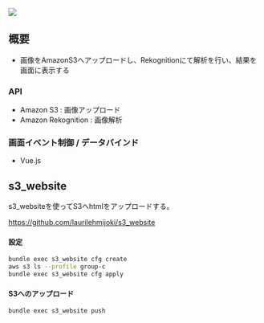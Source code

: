 ![](https://s3-ap-northeast-1.amazonaws.com/groupc-public/poputelogo.png)

## 概要

- 画像をAmazonS3へアップロードし、Rekognitionにて解析を行い、結果を画面に表示する


### API

- Amazon S3 : 画像アップロード
- Amazon Rekognition : 画像解析

### 画面イベント制御 / データバインド

- Vue.js

## s3_website

s3_websiteを使ってS3へhtmlをアップロードする。

https://github.com/laurilehmijoki/s3_website

#### 設定

```bash
bundle exec s3_website cfg create
aws s3 ls --profile group-c
bundle exec s3_website cfg apply
```

#### S3へのアップロード

```bash
bundle exec s3_website push
```
